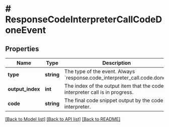 # # ResponseCodeInterpreterCallCodeDoneEvent

## Properties

Name | Type | Description | Notes
------------ | ------------- | ------------- | -------------
**type** | **string** | The type of the event. Always &#x60;response.code_interpreter_call.code.done&#x60;. |
**output_index** | **int** | The index of the output item that the code interpreter call is in progress. |
**code** | **string** | The final code snippet output by the code interpreter. |

[[Back to Model list]](../../README.md#models) [[Back to API list]](../../README.md#endpoints) [[Back to README]](../../README.md)
